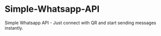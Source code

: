 # Simple-Whatsapp-API
Simple Whatsapp API - Just connect with QR and start sending messages instantly.
